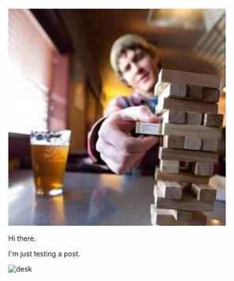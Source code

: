 ![image](/assets/images/me.jpeg)

Hi there. 

I'm just testing a post.

![desk](https://cloud.githubusercontent.com/assets/1424573/3378137/abac6d7c-fbe6-11e3-8e09-55745b6a8176.png)
